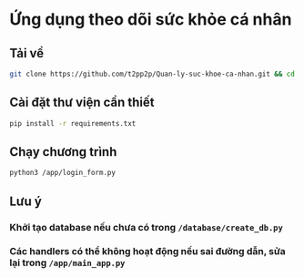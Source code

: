 # Ứng dụng theo dõi sức khỏe cá nhân

## Tải về

```zsh
git clone https://github.com/t2pp2p/Quan-ly-suc-khoe-ca-nhan.git && cd Quan-ly-suc-khoe-ca-nhan
```

## Cài đặt thư viện cần thiết

```zsh
pip install -r requirements.txt
```

## Chạy chương trình

```zsh
python3 /app/login_form.py
```

## Lưu ý
### Khởi tạo database nếu chưa có trong `/database/create_db.py`
### Các handlers có thể không hoạt động nếu sai đường dẫn, sửa lại trong `/app/main_app.py`
